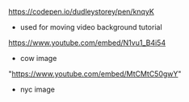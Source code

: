https://codepen.io/dudleystorey/pen/knqyK
- used for moving video background tutorial

https://www.youtube.com/embed/N1vu1_B4i54
- cow image

"https://www.youtube.com/embed/MtCMtC50gwY"
- nyc image
